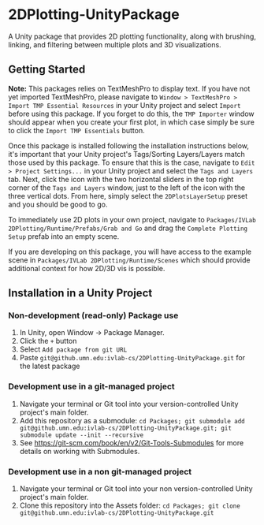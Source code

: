 # 2DPlotting-UnityPackage

A Unity package that provides 2D plotting functionality, along with brushing, linking, and filtering between multiple plots and 3D visualizations.

## Getting Started

**Note:** This packages relies on TextMeshPro to display text. If you have not yet imported TextMeshPro, please navigate to `Window > TextMeshPro > Import TMP Essential Resources` in your Unity project and select `Import` before using this package. If you forget to do this, the `TMP Importer` window should appear when you create your first plot, in which case simply be sure to click the `Import TMP Essentials` button.

Once this package is installed following the installation instructions below, it's important that your Unity project's Tags/Sorting Layers/Layers match those used by this package. To ensure that this is the case, navigate to `Edit > Project Settings...` in your Unity project and select the `Tags and Layers` tab. Next, click the icon with the two horizontal sliders in the top right corner of the `Tags and Layers` window, just to the left of the icon with the three vertical dots. From here, simply select the `2DPlotsLayerSetup` preset and you should be good to go.

To immediately use 2D plots in your own project, navigate to `Packages/IVLab 2DPlotting/Runtime/Prefabs/Grab and Go` and drag the `Complete Plotting Setup` prefab into an empty scene. 

If you are developing on this package, you will have access to the example scene in `Packages/IVLab 2DPlotting/Runtime/Scenes` which should provide additional context for how 2D/3D vis is possible.

## Installation in a Unity Project

### Non-development (read-only) Package use
1. In Unity, open Window -> Package Manager. 
2. Click the ```+``` button
3. Select ```Add package from git URL```
4. Paste ```git@github.umn.edu:ivlab-cs/2DPlotting-UnityPackage.git``` for the latest package

### Development use in a git-managed project
1. Navigate your terminal or Git tool into your version-controlled Unity project's main folder. 
2. Add this repository as a submodule: ```cd Packages; git submodule add git@github.umn.edu:ivlab-cs/2DPlotting-UnityPackage.git; git submodule update --init --recursive```
3. See https://git-scm.com/book/en/v2/Git-Tools-Submodules for more details on working with Submodules. 

### Development use in a non git-managed project
1. Navigate your terminal or Git tool into your non version-controlled Unity project's main folder. 
2. Clone this repository into the Assets folder: ```cd Packages; git clone git@github.umn.edu:ivlab-cs/2DPlotting-UnityPackage.git```
